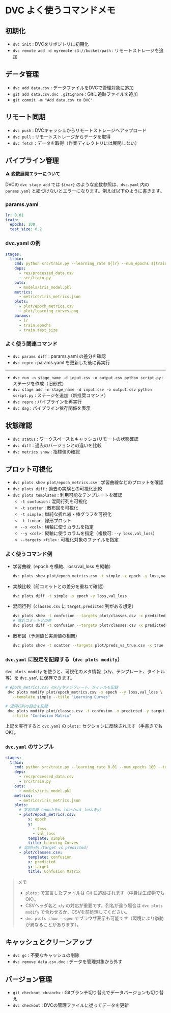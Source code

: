 # DVC よく使うコマンドメモ

## 初期化

- `dvc init` : DVCをリポジトリに初期化
- `dvc remote add -d myremote s3://bucket/path` : リモートストレージを追加

## データ管理

- `dvc add data.csv` : データファイルをDVCで管理対象に追加
- `git add data.csv.dvc .gitignore` : Gitに追跡ファイルを追加
- `git commit -m "Add data.csv to DVC"`

## リモート同期

- `dvc push` : DVCキャッシュからリモートストレージへアップロード
- `dvc pull` : リモートストレージからデータを取得
- `dvc fetch` : データを取得（作業ディレクトリには展開しない）

## パイプライン管理

⚠️ **変数展開エラーについて**

DVCの `dvc stage add` では `${var}` のような変数参照は、`dvc.yaml` 内の `params.yaml` と紐づけないとエラーになります。例えば以下のように書きます。

### params.yaml
```yaml
lr: 0.01
train:
  epochs: 100
  test_size: 0.2
```

### dvc.yaml の例
```yaml
stages:
  train:
    cmd: python src/train.py --learning_rate ${lr} --num_epochs ${train.epochs} --test_size ${train.test_size}
    deps:
      - res/processed_data.csv
      - src/train.py
    outs:
      - models/iris_model.pkl
    metrics:
      - metrics/iris_metrics.json
    plots:
      - plot/epoch_metrics.csv
      - plot/learning_curves.png
    params:
      - lr
      - train.epochs
      - train.test_size
```

### よく使う関連コマンド
- `dvc params diff` : params.yaml の差分を確認
- `dvc repro` : params.yaml を更新した後に再実行

---

- `dvc run -n stage_name -d input.csv -o output.csv python script.py` : ステージを作成（旧形式）
- `dvc stage add -n stage_name -d input.csv -o output.csv python script.py` : ステージを追加（新推奨コマンド）
- `dvc repro` : パイプラインを再実行
- `dvc dag` : パイプライン依存関係を表示

## 状態確認

- `dvc status` : ワークスペースとキャッシュ/リモートの状態確認
- `dvc diff` : 過去のバージョンとの違いを比較
- `dvc metrics show` : 指標値の確認

## プロット可視化

- `dvc plots show plot/epoch_metrics.csv` : 学習曲線などのプロットを確認
- `dvc plots diff` : 過去の実験との可視化比較
- `dvc plots templates` : 利用可能なテンプレートを確認
  - `-t confusion` : 混同行列を可視化
  - `-t scatter` : 散布図を可視化
  - `-t simple` : 単純な折れ線・棒グラフを可視化
  - `-t linear` : 線形プロット
  - `--x <col>` : 横軸に使うカラムを指定
  - `--y <col>` : 縦軸に使うカラムを指定（複数可: `--y loss,val_loss`）
  - `--targets <file>` : 可視化対象のファイルを指定

### よく使うコマンド例

- 学習曲線（epoch を横軸、loss/val\_loss を縦軸）
  ```bash
  dvc plots show plot/epoch_metrics.csv -t simple -x epoch -y loss,val_loss
  ```
- 実験比較（前コミットとの差分を重ねて確認）
  ```bash
  dvc plots diff -t simple -x epoch -y loss,val_loss
  ```
- 混同行列（`classes.csv` に `target,predicted` 列がある想定）
  ```bash
  dvc plots show -t confusion --targets plot/classes.csv -x predicted -y target
  # 直近コミットとの差
  dvc plots diff -t confusion --targets plot/classes.csv -x predicted -y target
  ```
- 散布図（予測値と実測値の相関）
  ```bash
  dvc plots show -t scatter --targets plot/preds_vs_true.csv -x true -y pred
  ```

### `dvc.yaml` に設定を記録する（`dvc plots modify`）

`dvc plots modify` を使うと、可視化のメタ情報（x/y、テンプレート、タイトル等）を `dvc.yaml` に保存できます。

```bash
# epoch_metrics.csv のx/yやテンプレート、タイトルを記録
 dvc plots modify plot/epoch_metrics.csv -x epoch --y loss,val_loss \
   --template simple --title "Learning Curves"

# 混同行列の設定を記録
 dvc plots modify plot/classes.csv -t confusion -x predicted -y target \
   --title "Confusion Matrix"
```

上記を実行すると `dvc.yaml` の `plots:` セクションに反映されます（手書きでもOK）。

### `dvc.yaml` のサンプル

```yaml
stages:
  train:
    cmd: python src/train.py --learning_rate 0.01 --num_epochs 100 --test_size 0.2
    deps:
      - res/processed_data.csv
      - src/train.py
    outs:
      - models/iris_model.pkl
    metrics:
      - metrics/iris_metrics.json
    plots:
      # 学習曲線（epochをx、loss/val_lossをy）
      - plot/epoch_metrics.csv:
          x: epoch
          y:
            - loss
            - val_loss
          template: simple
          title: Learning Curves
      # 混同行列（target vs predicted）
      - plot/classes.csv:
          template: confusion
          x: predicted
          y: target
          title: Confusion Matrix
```

> メモ
>
> - `plots:` で宣言したファイルは Git に追跡されます（中身は生成物でもOK）。
> - CSVヘッダ名と `x`/`y` の対応が重要です。列名が違う場合は `dvc plots modify` で合わせるか、CSVを前処理してください。
> - `dvc plots show --open` でブラウザ表示も可能です（環境により挙動が異なることがあります）。

## キャッシュとクリーンアップ

- `dvc gc` : 不要なキャッシュの削除
- `dvc remove data.csv.dvc` : データを管理対象から外す

## バージョン管理

- `git checkout <branch>` : Gitブランチ切り替えでデータバージョンも切り替え
- `dvc checkout` : DVCの管理ファイルに従ってデータを更新

